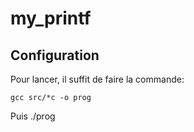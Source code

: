 # my_printf

## Configuration

Pour lancer, il suffit de faire la commande: 
```
gcc src/*c -o prog
```

Puis ./prog
